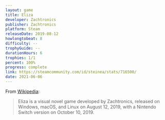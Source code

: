 ```yaml
---
layout: game
title: Eliza
developer: Zachtronics
publisher: Zachtronics
platform: Steam
releaseDate: 2019-08-12
howlongtobeat: 8
difficulty: --
trophyGuide: --
durationHours: 6
trophies: 1/1
percent: 100%
progress: complete
link: https://steamcommunity.com/id/steinea/stats/716500/
date: 2021-06-06
---
```


From [Wikipedia](https://en.wikipedia.org/wiki/Eliza_(video_game)):

> Eliza is a visual novel game developed by Zachtronics, released on Windows, macOS, and Linux on August 12, 2019, with a Nintendo Switch version on October 10, 2019.
